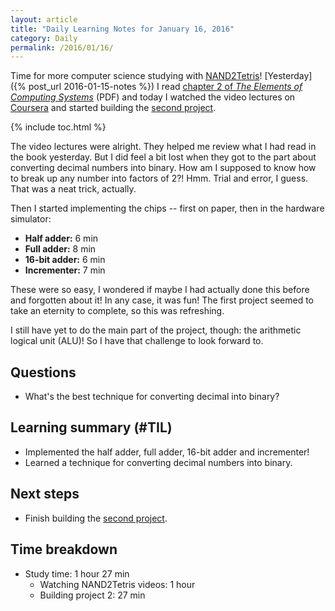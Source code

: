 ```yaml
---
layout: article
title: "Daily Learning Notes for January 16, 2016"
category: Daily
permalink: /2016/01/16/
---
```


Time for more computer science studying with [NAND2Tetris](http://nand2tetris.org/)! [Yesterday]({% post_url 2016-01-15-notes %}) I read [chapter 2 of *The Elements of Computing Systems*](http://nand2tetris.org/chapters/chapter%2001.pdf) (PDF) and today I watched the video lectures on [Coursera](https://class.coursera.org/nand2tetris1-001) and started building the [second project](http://nand2tetris.org/02.php).

{% include toc.html %}

The video lectures were alright. They helped me review what I had read in the book yesterday. But I did feel a bit lost when they got to the part about converting decimal numbers into binary. How am I supposed to know how to break up any number into factors of 2?! Hmm. Trial and error, I guess. That was a neat trick, actually.

Then I started implementing the chips -- first on paper, then in the hardware simulator:

- **Half adder:** 6 min
- **Full adder:** 8 min
- **16-bit adder:** 6 min
- **Incrementer:** 7 min 

These were so easy, I wondered if maybe I had actually done this before and forgotten about it! In any case, it was fun! The first project seemed to take an eternity to complete, so this was refreshing.

I still have yet to do the main part of the project, though: the arithmetic logical unit (ALU)! So I have that challenge to look forward to.

## Questions

- What's the best technique for converting decimal into binary?

## Learning summary (#TIL)

- Implemented the half adder, full adder, 16-bit adder and incrementer!
- Learned a technique for converting decimal numbers into binary.

## Next steps

- Finish building the [second project](http://nand2tetris.org/02.php).

## Time breakdown

- Study time: 1 hour 27 min
  - Watching NAND2Tetris videos: 1 hour
  - Building project 2: 27 min